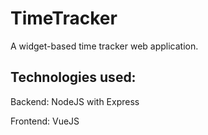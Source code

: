 # TimeTracker
A widget-based time tracker web application.
## Technologies used:
Backend: NodeJS with Express

Frontend: VueJS
